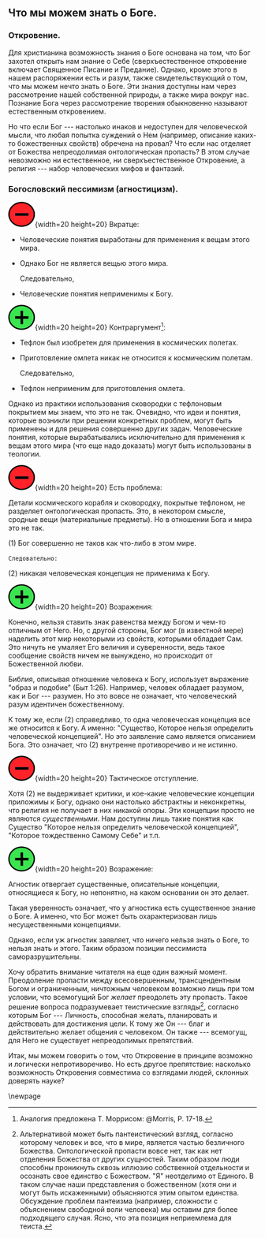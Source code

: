 ## Что мы можем знать о Боге.

### Откровение.

Для христианина возможность знания о Боге основана на том, что Бог захотел открыть нам знание о Себе (сверхъестественное откровение включает Священное Писание и Предание). Однако, кроме этого в нашем распоряжении есть и разум, также свидетельствующий о том, что мы можем нечто знать о Боге. Эти знания доступны нам через рассмотрение нашей собственной природы, а также мира вокруг нас. Познание Бога через рассмотрение творения обыкновенно называют естественным откровением.

Но что если Бог --- настолько инаков и недоступен для человеческой мысли, что любая попытка суждений о Нем (например, описание каких-то божественных свойств) обречена на провал? Что если нас отделяет от Божества непреодолимая онтологическая пропасть? В этом случае невозможно ни естественное, ни сверхъестественное Откровение, а религия --- набор человеческих мифов и фантазий.

### Богословский пессимизм (агностицизм).

![](../image/a_letter03.png){width=20 height=20} Вкратце: 

* Человеческие понятия выработаны для применения к вещам этого мира. 
* Однако Бог не является вещью этого мира. 

    Следовательно, 
* Человеческие понятия неприменимы к Богу.

![](../image/cross05.png){width=20 height=20} Контраргумент[^gc001]:

* Тефлон был изобретен для применения в космических полетах. 
* Приготовление омлета никак не относится к космическим полетам. 

    Следовательно, 
* Тефлон неприменим для приготовления омлета. 

Однако из практики использования сковородки с тефлоновым покрытием мы знаем, что это не так. Очевидно, что идеи и понятия, которые возникли при решении конкретных проблем, могут быть применены и для решения совершенно других задач. Человеческие понятия, которые вырабатывались исключительно для применения к вещам этого мира (что еще надо доказать) могут быть использованы в теологии.

![](../image/a_letter03.png){width=20 height=20} Есть проблема:

Детали космического корабля и сковородку, покрытые тефлоном, не разделяет онтологическая пропасть. Это, в некотором смысле, сродные вещи (материальные предметы). Но в отношении Бога и мира это не так.

(1) Бог совершенно не таков как что-либо в этом мире. 

    Следовательно:
(2) никакая человеческая концепция не применима к Богу.

![](../image/cross05.png){width=20 height=20} Возражения:

Конечно, нельзя ставить знак равенства между Богом и чем-то отличным от Него. Но, с другой стороны, Бог мог (в известной мере) наделить этот мир некоторыми из свойств, которыми обладает Сам. Это ничуть не умаляет Его величия и суверенности, ведь такое сообщение свойств ничем не вынуждено, но происходит от Божественной любви.

Библия, описывая отношение человека к Богу, использует выражение "образ и подобие" (Быт 1:26). Например, человек обладает разумом, как и Бог --- разумен. Но это вовсе не означает, что человеческий разум идентичен божественному. 

К тому же, если (2) справедливо, то одна человеческая концепция все же относится к Богу.  А именно: "Существо, Которое нельзя определить человеческой концепцией". Но это заявление само является описанием Бога. Это означает, что (2) внутренне противоречиво и не истинно.

![](../image/a_letter03.png){width=20 height=20} Тактическое отступление.

Хотя (2) не выдерживает критики, и кое-какие человеческие концепции приложимы к Богу, однако они настолько абстрактны и неконкретны, что религия не получает в них никакой опоры. Эти концепции просто не являются *существенными*. Нам доступны лишь такие понятия как Существо "Которое нельзя определить человеческой концепцией", "Которое тождественно Самому Себе" и т.п.

![](../image/cross05.png){width=20 height=20} Возражение:

Агностик отвергает существенные, описательные концепции, относящиеся к Богу, но непонятно, на каком основании он это делает.

Такая уверенность означает, что у агностика есть существенное знание о Боге. А именно, что Бог может быть охарактеризован лишь несущественными концепциями. 

Однако, если уж агностик заявляет, что ничего нельзя знать о Боге, то нельзя знать и этого. Таким образом позиции пессимиста саморазрушительны.

Хочу обратить внимание читателя на еще один важный момент. Преодоление пропасти между всесовершенным, трансцендентным Богом и ограниченным, ничтожным человеком возможно лишь при том условии, что всемогущий Бог *желает* преодолеть эту пропасть. Такое решение вопроса подразумевает теистические взгляды[^gc002], согласно которым Бог --- Личность, способная желать, планировать и действовать для достижения цели. К тому же Он --- благ и действительно желает общения с человеком. Он также --- всемогущ, для Него не существует непреодолимых препятствий.

Итак, мы можем говорить о том, что Откровение в принципе возможно и логически непротиворечиво. Но есть другое препятствие: насколько возможность Откровения совместима со взглядами людей, склонных доверять науке?

[^gc001]: Аналогия предложена Т. Моррисом: @Morris, P. 17-18.
[^gc002]: Альтернативой может быть пантеистический взгляд, согласно которому человек и все, что в мире, является частью безличного Божества. Онтологической пропасти вовсе нет, так как нет отделения Божества от других сущностей. Таким образом люди способны проникнуть сквозь иллюзию собственной отдельности и осознать свое единство с Божеством. "Я" неотделимо от Единого. В таком случае наши представления о божественном (хотя они и могут быть искаженными) объясняются этим опытом единства. Обсуждение проблем пантеизма (например, сложности с объяснением свободной воли человека) мы оставим для более подходящего случая. Ясно, что эта позиция неприемлема для теиста.

\newpage
